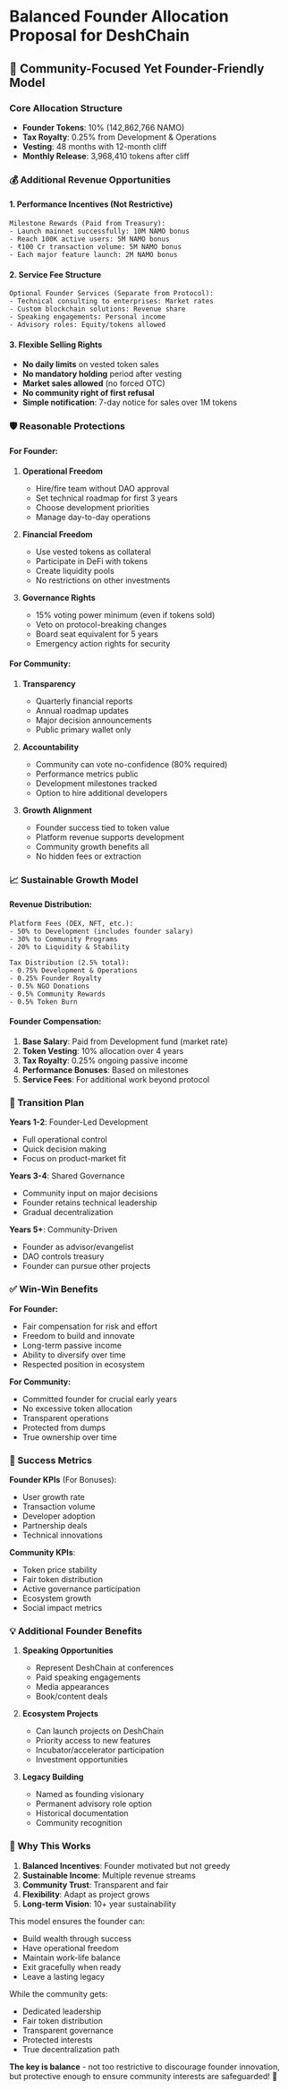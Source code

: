 # Balanced Founder Allocation Proposal for DeshChain

## 🤝 Community-Focused Yet Founder-Friendly Model

### Core Allocation Structure
- **Founder Tokens**: 10% (142,862,766 NAMO)
- **Tax Royalty**: 0.25% from Development & Operations
- **Vesting**: 48 months with 12-month cliff
- **Monthly Release**: 3,968,410 tokens after cliff

### 💰 Additional Revenue Opportunities

#### 1. **Performance Incentives** (Not Restrictive)
```
Milestone Rewards (Paid from Treasury):
- Launch mainnet successfully: 10M NAMO bonus
- Reach 100K active users: 5M NAMO bonus
- ₹100 Cr transaction volume: 5M NAMO bonus
- Each major feature launch: 2M NAMO bonus
```

#### 2. **Service Fee Structure**
```
Optional Founder Services (Separate from Protocol):
- Technical consulting to enterprises: Market rates
- Custom blockchain solutions: Revenue share
- Speaking engagements: Personal income
- Advisory roles: Equity/tokens allowed
```

#### 3. **Flexible Selling Rights**
- **No daily limits** on vested token sales
- **No mandatory holding** period after vesting
- **Market sales allowed** (no forced OTC)
- **No community right of first refusal**
- **Simple notification**: 7-day notice for sales over 1M tokens

### 🛡️ Reasonable Protections

#### For Founder:
1. **Operational Freedom**
   - Hire/fire team without DAO approval
   - Set technical roadmap for first 3 years
   - Choose development priorities
   - Manage day-to-day operations

2. **Financial Freedom**
   - Use vested tokens as collateral
   - Participate in DeFi with tokens
   - Create liquidity pools
   - No restrictions on other investments

3. **Governance Rights**
   - 15% voting power minimum (even if tokens sold)
   - Veto on protocol-breaking changes
   - Board seat equivalent for 5 years
   - Emergency action rights for security

#### For Community:
1. **Transparency**
   - Quarterly financial reports
   - Annual roadmap updates
   - Major decision announcements
   - Public primary wallet only

2. **Accountability**
   - Community can vote no-confidence (80% required)
   - Performance metrics public
   - Development milestones tracked
   - Option to hire additional developers

3. **Growth Alignment**
   - Founder success tied to token value
   - Platform revenue supports development
   - Community growth benefits all
   - No hidden fees or extraction

### 📈 Sustainable Growth Model

#### Revenue Distribution:
```
Platform Fees (DEX, NFT, etc.):
- 50% to Development (includes founder salary)
- 30% to Community Programs
- 20% to Liquidity & Stability

Tax Distribution (2.5% total):
- 0.75% Development & Operations
- 0.25% Founder Royalty
- 0.5% NGO Donations
- 0.5% Community Rewards
- 0.5% Token Burn
```

#### Founder Compensation:
1. **Base Salary**: Paid from Development fund (market rate)
2. **Token Vesting**: 10% allocation over 4 years
3. **Tax Royalty**: 0.25% ongoing passive income
4. **Performance Bonuses**: Based on milestones
5. **Service Fees**: For additional work beyond protocol

### 🔄 Transition Plan

**Years 1-2**: Founder-Led Development
- Full operational control
- Quick decision making
- Focus on product-market fit

**Years 3-4**: Shared Governance
- Community input on major decisions
- Founder retains technical leadership
- Gradual decentralization

**Years 5+**: Community-Driven
- Founder as advisor/evangelist
- DAO controls treasury
- Founder can pursue other projects

### ✅ Win-Win Benefits

**For Founder:**
- Fair compensation for risk and effort
- Freedom to build and innovate
- Long-term passive income
- Ability to diversify over time
- Respected position in ecosystem

**For Community:**
- Committed founder for crucial early years
- No excessive token allocation
- Transparent operations
- Protected from dumps
- True ownership over time

### 🚀 Success Metrics

**Founder KPIs** (For Bonuses):
- User growth rate
- Transaction volume
- Developer adoption
- Partnership deals
- Technical innovations

**Community KPIs**:
- Token price stability
- Fair token distribution
- Active governance participation
- Ecosystem growth
- Social impact metrics

### 💡 Additional Founder Benefits

1. **Speaking Opportunities**
   - Represent DeshChain at conferences
   - Paid speaking engagements
   - Media appearances
   - Book/content deals

2. **Ecosystem Projects**
   - Can launch projects on DeshChain
   - Priority access to new features
   - Incubator/accelerator participation
   - Investment opportunities

3. **Legacy Building**
   - Named as founding visionary
   - Permanent advisory role option
   - Historical documentation
   - Community recognition

### 🤔 Why This Works

1. **Balanced Incentives**: Founder motivated but not greedy
2. **Sustainable Income**: Multiple revenue streams
3. **Community Trust**: Transparent and fair
4. **Flexibility**: Adapt as project grows
5. **Long-term Vision**: 10+ year sustainability

This model ensures the founder can:
- Build wealth through success
- Have operational freedom
- Maintain work-life balance
- Exit gracefully when ready
- Leave a lasting legacy

While the community gets:
- Dedicated leadership
- Fair token distribution
- Transparent governance
- Protected interests
- True decentralization path

**The key is balance** - not too restrictive to discourage founder innovation, but protective enough to ensure community interests are safeguarded! 🎯